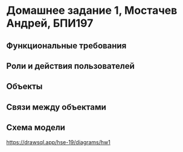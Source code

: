 # Домашнее задание 1, Мостачев Андрей, БПИ197

## Функциональные требования



## Роли и действия пользователей



## Объекты



## Связи между объектами



## Схема модели

https://drawsql.app/hse-19/diagrams/hw1

